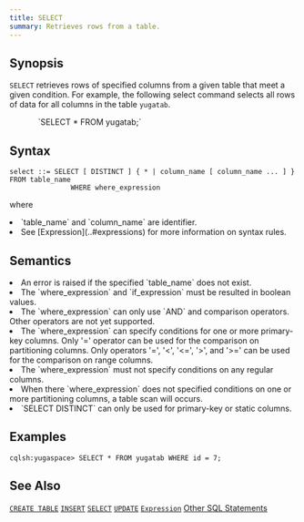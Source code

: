 ```yaml
---
title: SELECT
summary: Retrieves rows from a table.
---
```

<style>
table {
  float: left;
}
#psyn {
  text-indent: 50px;
}
#ptodo {
  color: red
}
</style>

## Synopsis
`SELECT` retrieves rows of specified columns from a given table that meet a given condition. For example, the following select command selects all rows of data for all columns in the table `yugatab`.
<p id=psyn>`SELECT * FROM yugatab;`</p>

## Syntax
```
select ::= SELECT [ DISTINCT ] { * | column_name [ column_name ... ] } FROM table_name
               WHERE where_expression
```
where
  <li>`table_name` and `column_name` are identifier.</li>
  <li>See [Expression](..#expressions) for more information on syntax rules.</li>

## Semantics
<li>An error is raised if the specified `table_name` does not exist.</li>
<li>The `where_expression` and `if_expression` must be resulted in boolean values.</li>
<li>The `where_expression` can only use `AND` and comparison operators. Other operators are not yet supported.</li>
<li>The `where_expression` can specify conditions for one or more primary-key columns. Only '=' operator can be used for the comparison on partitioning columns. Only operators '=', '<', '<=', '>', and '>=' can be used for the comparison on range columns.</li>
<li>The `where_expression` must not specify conditions on any regular columns.</li>
<li>When there `where_expression` does not specified conditions on one or more partitioning columns, a table scan will occurs.</li>
<li> `SELECT DISTINCT` can only be used for primary-key or static columns.</li>

## Examples
```
cqlsh:yugaspace> SELECT * FROM yugatab WHERE id = 7;
```

## See Also

[`CREATE TABLE`](../ddl_create_table)
[`INSERT`](../dml_insert)
[`SELECT`](../dml_select)
[`UPDATE`](../dml_update)
[`Expression`](..#expressions)
[Other SQL Statements](..)

